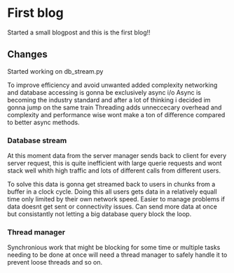 # First blog

Started a small blogpost and this is the first blog!!

## Changes
Started working on db_stream.py 

To improve efficiency and avoid unwanted added complexity networking and database accessing is gonna be exclusively async i/o
Async is becoming the industry standard and after a lot of thinking i decided im gonna jump on the same train
Threading adds unneccecary overhead and complexity and performance wise wont make a ton of difference compared to better async methods. 

### Database stream
At this moment data from the server manager sends back to client for every server request, this is quite inefficient with large querie requests and wont stack well whith high traffic and lots of different calls from different users.

To solve this data is gonna get streamed back to users in chunks from a buffer in a clock cycle. 
Doing this all users gets data in a relatively equall time only limited by their own network speed.
Easier to manage problems if data doesnt get sent or connectivity issues.
Can send more data at once but consistantly not letting a big database query block the loop. 

### Thread manager
Synchronious work that might be blocking for some time or multiple tasks needing to be done at once will need a thread manager to safely handle it to prevent loose threads and so on. 

